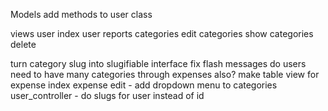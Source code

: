 Models
  add methods to user class

views
  user index
  user reports
  categories edit
  categories show
  categories delete

turn category slug into slugifiable interface
fix flash messages
do users need to have many categories through expenses also?
make table view for expense index
expense edit - add dropdown menu to categories
user_controller - do slugs for user instead of id
